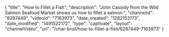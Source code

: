 {
    "title": "How to Fillet a Fish",
    "description": "John Cassidy from the Wild Salmon Seafood Market shows us how to fillet a salmon.",
    "channelid": "6287449",
    "videoid": "7163973",
    "date_created": "1282153173",
    "date_modified": "1491522172",
    "type": "captivate",
    "layout": "channelVideo",
    "url": "\/char-broil\/how-to-fillet-a-fish\/6287449-7163973"
}
